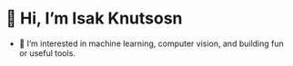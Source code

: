 # 👋 Hi, I’m Isak Knutsosn


- 👀 I’m interested in machine learning, computer vision, and building fun or useful tools.
<!---
Cizako/Cizako is a ✨ special ✨ repository because its `README.md` (this file) appears on your GitHub profile.
You can click the Preview link to take a look at your changes.
--->

